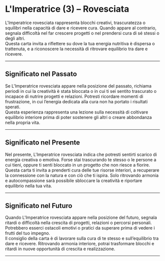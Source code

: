 # L'Imperatrice (3) – Rovesciata

L'Imperatrice rovesciata rappresenta blocchi creativi, trascuratezza o squilibri nella capacità di dare e ricevere cura. Quando appare al contrario, segnala difficoltà nel far crescere progetti o nel prendersi cura di sé stessi o degli altri.  
Questa carta invita a riflettere su dove la tua energia nutritiva è dispersa o trattenuta, e a riconoscere la necessità di ritrovare equilibrio tra dare e ricevere.

---

## Significato nel Passato  
Se L'Imperatrice rovesciata appare nella posizione del passato, richiama periodi in cui la creatività è stata bloccata o in cui ti sei sentito trascurato o incapace di nutrire progetti e relazioni. Potresti ricordare momenti di frustrazione, in cui l’energia dedicata alla cura non ha portato i risultati sperati.  
Questa esperienza rappresenta una lezione sulla necessità di coltivare equilibrio interiore prima di poter sostenere gli altri o creare abbondanza nella propria vita.

---

## Significato nel Presente  
Nel presente, L'Imperatrice rovesciata indica che potresti sentirti scarico di energia creativa o emotiva. Forse stai trascurando te stesso o le persone a cui tieni, oppure ti senti bloccato in un progetto che non riesce a fiorire.  
Questa carta ti invita a prenderti cura delle tue risorse interiori, a recuperare la connessione con la natura e con ciò che ti ispira. Solo ritrovando armonia e autocompassione sarà possibile sbloccare la creatività e riportare equilibrio nella tua vita.

---

## Significato nel Futuro  
Quando L'Imperatrice rovesciata appare nella posizione del futuro, segnala ritardi o difficoltà nella crescita di progetti, relazioni o percorsi personali. Potrebbero esserci ostacoli emotivi o pratici da superare prima di vedere i frutti del tuo impegno.  
Il consiglio della carta è di lavorare sulla cura di te stesso e sull’equilibrio tra dare e ricevere. Ritrovando armonia interiore, potrai trasformare blocchi e ritardi in nuove opportunità di crescita e realizzazione.

---

